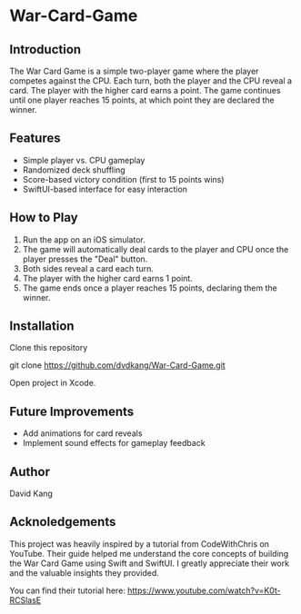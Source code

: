 # War-Card-Game

## Introduction
The War Card Game is a simple two-player game where the player competes against the CPU. Each turn, both the player and the CPU reveal a card. The player with the higher card earns a point. The game continues until one player reaches 15 points, at which point they are declared the winner.

## Features
* Simple player vs. CPU gameplay
* Randomized deck shuffling
* Score-based victory condition (first to 15 points wins)
* SwiftUI-based interface for easy interaction

## How to Play
1. Run the app on an iOS simulator.
2. The game will automatically deal cards to the player and CPU once the player presses the "Deal" button.
3. Both sides reveal a card each turn.
4. The player with the higher card earns 1 point.
5. The game ends once a player reaches 15 points, declaring them the winner.

## Installation
Clone this repository

git clone https://github.com/dvdkang/War-Card-Game.git

Open project in Xcode.

## Future Improvements
* Add animations for card reveals
* Implement sound effects for gameplay feedback

## Author 
David Kang

## Acknoledgements
This project was heavily inspired by a tutorial from CodeWithChris on YouTube. Their guide helped me understand the core concepts of building the War Card Game using Swift and SwiftUI. I greatly appreciate their work and the valuable insights they provided.

You can find their tutorial here: https://www.youtube.com/watch?v=K0t-RCSlasE
